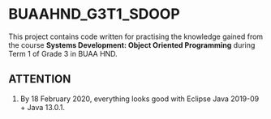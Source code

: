 # BUAAHND_G3T1_SDOOP

This project contains code written for practising the knowledge gained from the course **Systems Development: Object Oriented Programming** during Term 1 of Grade 3 in BUAA HND.

## ATTENTION

1. By 18 February 2020, everything looks good with Eclipse Java 2019-09 + Java 13.0.1.